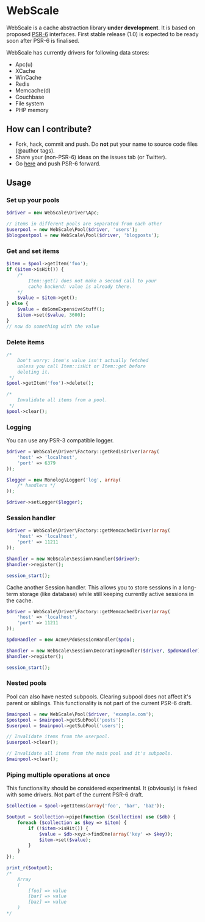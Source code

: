 # WebScale #
WebScale is a cache abstraction library __under development__. It is based on proposed [PSR-6](https://github.com/Crell/fig-standards/blob/Cache/proposed/cache.md) interfaces. First stable release (1.0) is expected to be ready soon after PSR-6 is finalised.

WebScale has currently drivers for following data stores:
- Apc(u)
- XCache
- WinCache
- Redis
- Memcache(d)
- Couchbase
- File system
- PHP memory

## How can I contribute? ##
- Fork, hack, commit and push. Do __not__ put your name to source code files (@author tags).
- Share your (non-PSR-6) ideas on the issues tab (or Twitter).
- Go [here](https://groups.google.com/forum/?fromgroups#!forum/php-fig) and push PSR-6 forward.

## Usage ##

### Set up your pools ###
```php
$driver = new WebScale\Driver\Apc;

// items in different pools are separated from each other
$userpool = new WebScale\Pool($driver, 'users');
$blogpostpool = new WebScale\Pool($driver, 'blogposts');
```

### Get and set items ###
```php
$item = $pool->getItem('foo');
if ($item->isHit()) {
    /*
        Item::get() does not make a second call to your
        cache backend: value is already there.
    */
    $value = $item->get();
} else {
    $value = doSomeExpensiveStuff();
    $item->set($value, 3600);
}
// now do something with the value
```

### Delete items ###
```php
/*
    Don't worry: item's value isn't actually fetched
    unless you call Item::isHit or Item::get before
    deleting it.
 */
$pool->getItem('foo')->delete();

/*
    Invalidate all items from a pool.
 */
$pool->clear();
```

### Logging ###
You can use any PSR-3 compatible logger.
```php
$driver = WebScale\Driver\Factory::getRedisDriver(array(
    'host' => 'localhost',
    'port' => 6379
));

$logger = new Monolog\Logger('log', array(
    /* handlers */
));

$driver->setLogger($logger);
```

### Session handler ###
```php
$driver = WebScale\Driver\Factory::getMemcachedDriver(array(
    'host' => 'localhost',
    'port' => 11211
));

$handler = new WebScale\Session\Handler($driver);
$handler->register();

session_start();
```

Cache another Session handler. This allows you to store sessions in a long-term storage (like database) while still keeping currently active sessions in the cache.
```php
$driver = WebScale\Driver\Factory::getMemcachedDriver(array(
    'host' => 'localhost',
    'port' => 11211
));

$pdoHandler = new Acme\PdoSessionHandler($pdo);

$handler = new WebScale\Session\DecoratingHandler($driver, $pdoHandler);
$handler->register();

session_start();
```

### Nested pools ###
Pool can also have nested subpools. Clearing subpool does not affect it's parent or siblings. This functionality is not part of the current PSR-6 draft.
```php
$mainpool = new WebScale\Pool($driver, 'example.com');
$postpool = $mainpool->getSubPool('posts');
$userpool = $mainpool->getSubPool('users');

// Invalidate items from the userpool.
$userpool->clear();

// Invalidate all items from the main pool and it's subpools.
$mainpool->clear();
```

### Piping multiple operations at once ###
This functionality should be considered experimental. It (obviously) is faked with some drivers. Not part of the current PSR-6 draft.
```php
$collection = $pool->getItems(array('foo', 'bar', 'baz'));

$output = $collection->pipe(function ($collection) use ($db) {
    foreach ($collection as $key => $item) {
        if (!$item->isHit()) {
            $value = $db->xyz->findOne(array('key' => $key));
            $item->set($value);
        }
    }
});

print_r($output);
/*
    Array
    (
        [foo] => value
        [bar] => value
        [baz] => value
    )
*/
```
